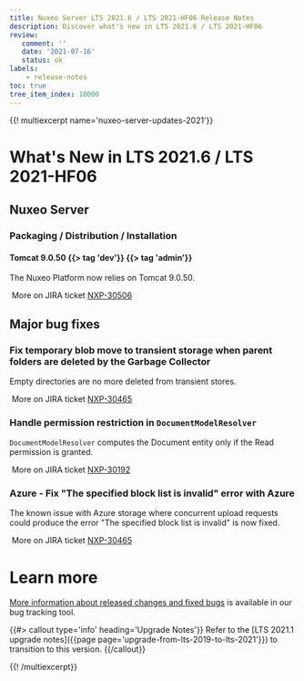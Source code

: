 ```yaml
---
title: Nuxeo Server LTS 2021.6 / LTS 2021-HF06 Release Notes
description: Discover what's new in LTS 2021.6 / LTS 2021-HF06
review:
   comment: ''
   date: '2021-07-16'
   status: ok
labels:
    - release-notes
toc: true
tree_item_index: 10000
---
```


{{! multiexcerpt name='nuxeo-server-updates-2021'}}
# What's New in LTS 2021.6 / LTS 2021-HF06

## Nuxeo Server

### Packaging / Distribution / Installation

#### Tomcat 9.0.50 {{> tag 'dev'}} {{> tag 'admin'}}

The Nuxeo Platform now relies on Tomcat 9.0.50.

<i class="fa fa-long-arrow-right" aria-hidden="true"></i>&nbsp;More on JIRA ticket [NXP-30506](https://jira.nuxeo.com/browse/NXP-30506)

## Major bug fixes

### Fix temporary blob move to transient storage when parent folders are deleted by the Garbage Collector

Empty directories are no more deleted from transient stores.

<i class="fa fa-long-arrow-right" aria-hidden="true"></i>&nbsp;More on JIRA ticket [NXP-30465](https://jira.nuxeo.com/browse/NXP-30465)

### Handle permission restriction in `DocumentModelResolver`

`DocumentModelResolver` computes the Document entity only if the Read permission is granted.

<i class="fa fa-long-arrow-right" aria-hidden="true"></i>&nbsp;More on JIRA ticket [NXP-30192](https://jira.nuxeo.com/browse/NXP-30192)

### Azure - Fix "The specified block list is invalid" error with Azure

The known issue with Azure storage where concurrent upload requests could produce the error "The specified block list is invalid" is now fixed.

<i class="fa fa-long-arrow-right" aria-hidden="true"></i>&nbsp;More on JIRA ticket [NXP-30465](https://jira.nuxeo.com/browse/NXP-30465)

# Learn more

[More information about released changes and fixed bugs](https://jira.nuxeo.com/secure/ReleaseNote.jspa?projectId=10011&version=21422) is available in our bug tracking tool.

{{#> callout type='info' heading='Upgrade Notes'}}
Refer to the [LTS 2021.1 upgrade notes]({{page page='upgrade-from-lts-2019-to-lts-2021'}}) to transition to this version.
{{/callout}}


{{! /multiexcerpt}}
